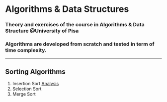 # Algorithms & Data Structures
### Theory and exercises of the course in Algorithms &amp; Data Structure  @University of Pisa<br>
### Algorithms are developed from scratch and tested in term of time complexity.
-------------------------------------------------------------------------------
## Sorting Algorithms
1. Insertion Sort   [Analysis](https://github.com/gaetanoantonicchio/algorithms_and_data_structures/blob/main/Sorting%20/insertion_sort_analysis.ipynb)
2. Selection Sort
3. Merge Sort
